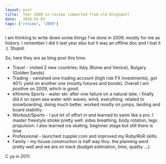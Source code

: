 ```yaml
---
layout: post
title:  Year 2009 in review (imported from old Blogspot)
date:   2010-01-03
tags: ["review", "2009"]
---
```


I am thinking to write down some things I've done in 2009, mostly for me as history. I remember I did it last year also but it was an offline doc and I lost it :). Stupid.

So, here they are as blog post this time:

 * Travel - visited 2 new countries: Italy (Rome and Venice), Bulgary (Golden Sands)
 * Trading - vanished one trading account (high risk FX investments), got 40% yield on another one (mostly futures and bonds). Overall I am positive on 2009, which is good.
 * eXtreme Sports - water ski: after one failure on a natural lake, i finally did it on open sea water with waves, wind, everything. related to snowboarding, doing much better, worked mostly on jumps, landing and board stability.
 * Workout/Sports - I put lot of effort in and learned to swim like a pro. I master freestyle stroke pretty well: sides breathing, body rotation, legs propulsion. I also learned ice skating, beginner stage but still there is time.
 * Professional - launched zuppler.com and improved my Ruby/RoR skills.
 * Family - my house construction is half way thru. the planning went pretty well and we are on track (budget estimation, time, quality ...).

C ya in 2011.
